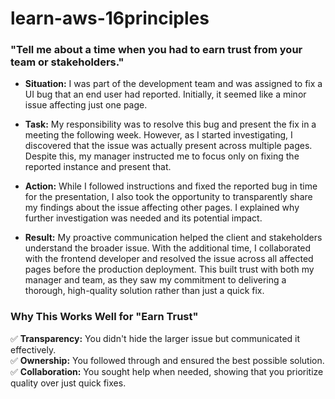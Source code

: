 # learn-aws-16principles
### "Tell me about a time when you had to earn trust from your team or stakeholders."

- **Situation:** I was part of the development team and was assigned to fix a UI bug that an end user had reported. Initially, it seemed like a minor issue affecting just one page.  

- **Task:** My responsibility was to resolve this bug and present the fix in a meeting the following week. However, as I started investigating, I discovered that the issue was actually present across multiple pages. Despite this, my manager instructed me to focus only on fixing the reported instance and present that.  

- **Action:** While I followed instructions and fixed the reported bug in time for the presentation, I also took the opportunity to transparently share my findings about the issue affecting other pages. I explained why further investigation was needed and its potential impact.

- **Result:** My proactive communication helped the client and stakeholders understand the broader issue. With the additional time, I collaborated with the frontend developer and resolved the issue across all affected pages before the production deployment. This built trust with both my manager and team, as they saw my commitment to delivering a thorough, high-quality solution rather than just a quick fix.

### **Why This Works Well for "Earn Trust"**  
✅ **Transparency:** You didn't hide the larger issue but communicated it effectively.  
✅ **Ownership:** You followed through and ensured the best possible solution.  
✅ **Collaboration:** You sought help when needed, showing that you prioritize quality over just quick fixes.  

